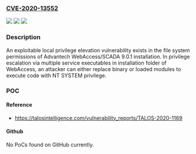 ### [CVE-2020-13552](https://cve.mitre.org/cgi-bin/cvename.cgi?name=CVE-2020-13552)
![](https://img.shields.io/static/v1?label=Product&message=Advantech&color=blue)
![](https://img.shields.io/static/v1?label=Version&message=Advantech%20WebAccess%2FSCADA%209.0.1%20&color=brightgreen)
![](https://img.shields.io/static/v1?label=Vulnerability&message=CWE-276%3A%20Incorrect%20Default%20Permissions&color=brightgreen)

### Description

An exploitable local privilege elevation vulnerability exists in the file system permissions of Advantech WebAccess/SCADA 9.0.1 installation. In privilege escalation via multiple service executables in installation folder of WebAccess, an attacker can either replace binary or loaded modules to execute code with NT SYSTEM privilege.

### POC

#### Reference
- https://talosintelligence.com/vulnerability_reports/TALOS-2020-1169

#### Github
No PoCs found on GitHub currently.

